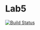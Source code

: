 # Lab5
[![Build Status](https://travis-ci.org/Nikita110494/Lab5.svg?branch=master)](https://travis-ci.org/Nikita110494/Lab5)

